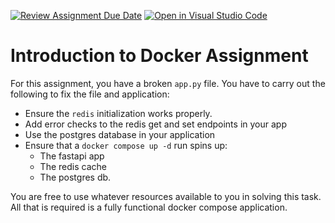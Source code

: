 [![Review Assignment Due Date](https://classroom.github.com/assets/deadline-readme-button-22041afd0340ce965d47ae6ef1cefeee28c7c493a6346c4f15d667ab976d596c.svg)](https://classroom.github.com/a/q10YQZa2)
[![Open in Visual Studio Code](https://classroom.github.com/assets/open-in-vscode-2e0aaae1b6195c2367325f4f02e2d04e9abb55f0b24a779b69b11b9e10269abc.svg)](https://classroom.github.com/online_ide?assignment_repo_id=20424975&assignment_repo_type=AssignmentRepo)
# Introduction to Docker Assignment

For this assignment, you have a broken `app.py` file. You have to carry out the following to fix the file and application:
- Ensure the `redis` initialization works properly.
- Add error checks to the redis get and set endpoints in your app
- Use the postgres database in your application
- Ensure that a `docker compose up -d` run spins up:
  - The fastapi app
  - The redis cache
  - The postgres db.

You are free to use whatever resources available to you in solving this
task. All that is required is a fully functional docker compose application.

